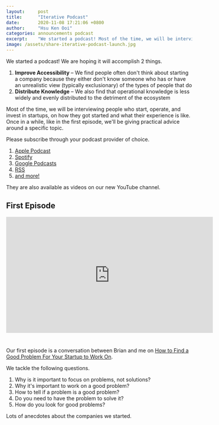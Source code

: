 ```yaml
---
layout: 	post
title:  	"Iterative Podcast"
date:   	2020-11-08 17:21:06 +0800
author: 	"Hsu Ken Ooi"
categories: announcements podcast 
excerpt: 	"We started a podcast! Most of the time, we will be interviewing people who start, operate, and invest in startups, on how they got started and what their experience is like. Once in a while, like in the first episode, we'll be giving practical advice around a specific topic."
image: /assets/share-iterative-podcast-launch.jpg
---
```


We started a podcast! We are hoping it will accomplish 2 things.

1. **Improve Accessibility** – We find people often don't think about starting a company because they either don't know someone who has or have an unrealistic view (typically exclusionary) of the types of people that do
1. **Distribute Knowledge** – We also find that operational knowledge is less widely and evenly distributed to the detriment of the ecosystem

Most of the time, we will be interviewing people who start, operate, and invest in startups, on how they got started and what their experience is like. Once in a while, like in the first episode, we'll be giving practical advice around a specific topic.

Please subscribe through your podcast provider of choice.

1. [Apple Podcast](https://podcasts.apple.com/us/podcast/iterative/id1537422732)
1. [Spotify](https://open.spotify.com/show/43qJADqK3Ip8hCbfaIyAFO)
1. [Google Podcasts](https://www.google.com/podcasts?feed=aHR0cHM6Ly9hbmNob3IuZm0vcy8zYTkyNDE0Yy9wb2RjYXN0L3Jzcw==)
1. [RSS](https://anchor.fm/s/3a92414c/podcast/rss)
1. [and more!](https://anchor.fm/iterativevc)

They are also available as videos on our new YouTube channel.

## First Episode

<iframe width="560" height="315" style="margin-bottom: 25px" src="https://www.youtube.com/embed/UvL6Ga1I-A8" frameborder="0" allow="accelerometer; autoplay; clipboard-write; encrypted-media; gyroscope; picture-in-picture" allowfullscreen></iframe>

Our first episode is a conversation between Brian and me on [How to Find a Good Problem For Your Startup to Work On](https://youtu.be/UvL6Ga1I-A8). 

We tackle the following questions.

1. Why is it important to focus on problems, not solutions?
1. Why it's important to work on a good problem?
1. How to tell if a problem is a good problem?
1. Do you need to have the problem to solve it?
1. How do you look for good problems?

Lots of anecdotes about the companies we started.

